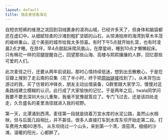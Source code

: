 ```yaml
---
layout: default
title: 独走麦径看海记
---
```


自短衣短裤的维港之滨回到羽绒裹身的凛冽山城，已经许多天了，但身体和脑袋都还在虚幻中。从细腻轻柔的沙滩到粗犷坚砺的山石，从惊涛拍岸的海湾到草木丰茂的峻岭重山，这个美丽的城市给我太多惊喜。有时下午5点就开始扎营，也有时凌晨2点才睡。在昂坪，早4点就起床爬凤凰山，在摩星岭，睡到10点才懒懒起床。只有棉花一样的双腿提醒自己，回望那些山海、高楼与熙熙攘攘的人群，回忆那些可爱的人们。

此次麦径之行，还要从两年前说起。那时心情持续低迷，想到出去散散心，于是在豆瓣上搜到了走云南的召集（花了半小时，终于把[原始链接](http://www.douban.com/group/topic/14819956/)找到了）。从未背包出游过的我，买了仿冒的冲锋衣，朋友主动出借装备，Q群里跟大家学习，慢慢对这条路线建立模糊的认识。此行成了大家愉快的记忆，于是两年之后，twala同学问我要不要去深圳大伙儿重聚，我毫不犹豫就答应了。专门飞过去，还是该四处走走，久负盛名的麦里浩径就进入我的视野。

第一天，北潭涌到西湾。麦径第一段就是绕着万宜水库的水泥公路，虽然山水相映，但与后面几段相比，并不甚佳。很多人直接打车到水库东坝开始走第二段。打车费用大概80港币。
从东坝绕过一个山头，来到第一个湾，浪茄湾，细细的沙滩，温暖的阳光，心都醉了。

